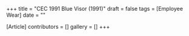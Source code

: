 +++
title = "CEC 1991 Blue Visor (1991)"
draft = false
tags = [Employee Wear]
date = ""

[Article]
contributors = []
gallery = []
+++